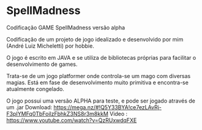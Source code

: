 # SpellMadness
Codificação GAME SpellMadness versão alpha

Codificação de um projeto de jogo idealizado e desenvolvido por mim (André Luiz Micheletti) por hobbie.

O jogo é escrito em JAVA e se utiliza de bibliotecas próprias para facilitar o desenvolvimento de games.

Trata-se de um jogo platformer onde controla-se um mago com diversas magias. Está em fase de desenvolvimento muito
primitiva e encontra-se atualmente congelado.

O jogo possui uma versão ALPHA para teste, e pode ser jogado através de um .jar
Download: https://mega.nz/#!Q5Y33BYA!ce7ezLAvRj-F3pIYMFq0TbFoilzFbhkZ3NS8r3m8kkM
Video : https://www.youtube.com/watch?v=QzRUxwdqFXE
